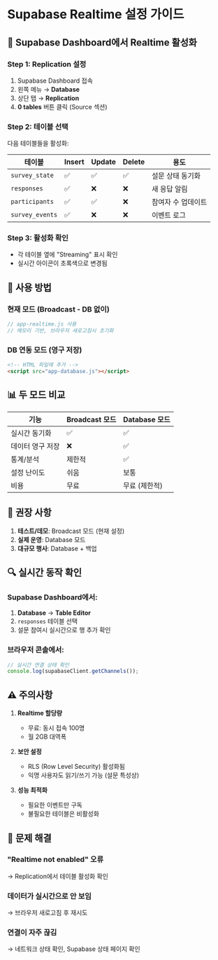 # Supabase Realtime 설정 가이드

## 🔧 Supabase Dashboard에서 Realtime 활성화

### Step 1: Replication 설정
1. Supabase Dashboard 접속
2. 왼쪽 메뉴 → **Database**
3. 상단 탭 → **Replication**
4. **0 tables** 버튼 클릭 (Source 섹션)

### Step 2: 테이블 선택
다음 테이블들을 활성화:

| 테이블 | Insert | Update | Delete | 용도 |
|--------|--------|--------|--------|------|
| `survey_state` | ✅ | ✅ | ✅ | 설문 상태 동기화 |
| `responses` | ✅ | ❌ | ❌ | 새 응답 알림 |
| `participants` | ✅ | ✅ | ❌ | 참여자 수 업데이트 |
| `survey_events` | ✅ | ❌ | ❌ | 이벤트 로그 |

### Step 3: 활성화 확인
- 각 테이블 옆에 "Streaming" 표시 확인
- 실시간 아이콘이 초록색으로 변경됨

## 🚀 사용 방법

### 현재 모드 (Broadcast - DB 없이)
```javascript
// app-realtime.js 사용
// 메모리 기반, 브라우저 새로고침시 초기화
```

### DB 연동 모드 (영구 저장)
```html
<!-- HTML 파일에 추가 -->
<script src="app-database.js"></script>
```

## 📊 두 모드 비교

| 기능 | Broadcast 모드 | Database 모드 |
|------|---------------|---------------|
| 실시간 동기화 | ✅ | ✅ |
| 데이터 영구 저장 | ❌ | ✅ |
| 통계/분석 | 제한적 | ✅ |
| 설정 난이도 | 쉬움 | 보통 |
| 비용 | 무료 | 무료 (제한적) |

## 🎯 권장 사항

1. **테스트/데모**: Broadcast 모드 (현재 설정)
2. **실제 운영**: Database 모드
3. **대규모 행사**: Database + 백업

## 🔍 실시간 동작 확인

### Supabase Dashboard에서:
1. **Database** → **Table Editor**
2. `responses` 테이블 선택
3. 설문 참여시 실시간으로 행 추가 확인

### 브라우저 콘솔에서:
```javascript
// 실시간 연결 상태 확인
console.log(supabaseClient.getChannels());
```

## ⚠️ 주의사항

1. **Realtime 할당량**
   - 무료: 동시 접속 100명
   - 월 2GB 대역폭

2. **보안 설정**
   - RLS (Row Level Security) 활성화됨
   - 익명 사용자도 읽기/쓰기 가능 (설문 특성상)

3. **성능 최적화**
   - 필요한 이벤트만 구독
   - 불필요한 테이블은 비활성화

## 📝 문제 해결

### "Realtime not enabled" 오류
→ Replication에서 테이블 활성화 확인

### 데이터가 실시간으로 안 보임
→ 브라우저 새로고침 후 재시도

### 연결이 자주 끊김
→ 네트워크 상태 확인, Supabase 상태 페이지 확인